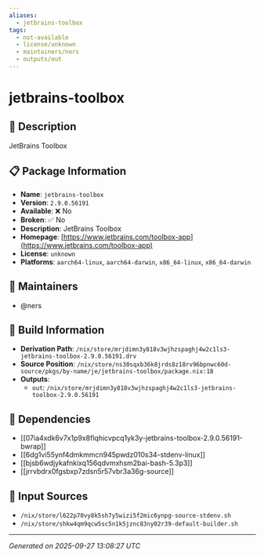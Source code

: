```yaml
---
aliases:
  - jetbrains-toolbox
tags:
  - not-available
  - license/unknown
  - maintainers/ners
  - outputs/out
---
```


# jetbrains-toolbox

## 📝 Description

JetBrains Toolbox

## 📋 Package Information

- **Name**: `jetbrains-toolbox`
- **Version**: `2.9.0.56191`
- **Available**: ❌ No
- **Broken**: ✅ No
- **Description**: JetBrains Toolbox
- **Homepage**: [https://www.jetbrains.com/toolbox-app](https://www.jetbrains.com/toolbox-app)
- **License**: `unknown`
- **Platforms**: `aarch64-linux`, `aarch64-darwin`, `x86_64-linux`, `x86_64-darwin`
## 👥 Maintainers

- @ners


## 🔧 Build Information

- **Derivation Path**: `/nix/store/mrjdimn3y818v3wjhzspaghj4w2c1ls3-jetbrains-toolbox-2.9.0.56191.drv`
- **Source Position**: `/nix/store/ns30sqxb36k8jrds8z18rv96bpnwc60d-source/pkgs/by-name/je/jetbrains-toolbox/package.nix:18`
- **Outputs**:
  - `out`:  `/nix/store/mrjdimn3y818v3wjhzspaghj4w2c1ls3-jetbrains-toolbox-2.9.0.56191`

## 🔗 Dependencies

- [[07ia4xdk6v7x1p9x8flqhicvpcq1yk3y-jetbrains-toolbox-2.9.0.56191-bwrap]]
- [[6dg1vi55ynf4dmkmmcn945pwdz010s34-stdenv-linux]]
- [[bjsb6wdjykafnkixq156qdvmxhsm2bai-bash-5.3p3]]
- [[jrrvbdrx0fgsbxp7zdsn5r57vbr3a36g-source]]

## 📁 Input Sources

- `/nix/store/l622p70vy8k5sh7y5wizi5f2mic6ynpg-source-stdenv.sh`
- `/nix/store/shkw4qm9qcw5sc5n1k5jznc83ny02r39-default-builder.sh`

---
*Generated on 2025-09-27 13:08:27 UTC*
